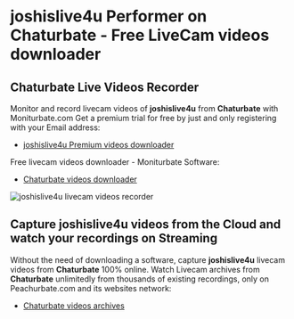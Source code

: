 # joshislive4u Performer on Chaturbate - Free LiveCam videos downloader

## Chaturbate Live Videos Recorder

Monitor and record livecam videos of **joshislive4u** from **Chaturbate** with Moniturbate.com
Get a premium trial for free by just and only registering with your Email address:
* [joshislive4u Premium videos downloader](https://moniturbate.com/request-demo-licence-key.html)

Free livecam videos downloader - Moniturbate Software:
* [Chaturbate videos downloader](https://moniturbate.com/moniturbate-download-software.html)

![joshislive4u livecam videos recorder](https://peachurnet.com/templates/moniturbate-software.png)


## Capture joshislive4u videos from the Cloud and watch your recordings on Streaming

Without the need of downloading a software, capture **joshislive4u** livecam videos from **Chaturbate** 100% online.
Watch Livecam archives from **Chaturbate** unlimitedly from thousands of existing recordings, only on Peachurbate.com and its websites network:
* [Chaturbate videos archives](https://peachurnet.com/)